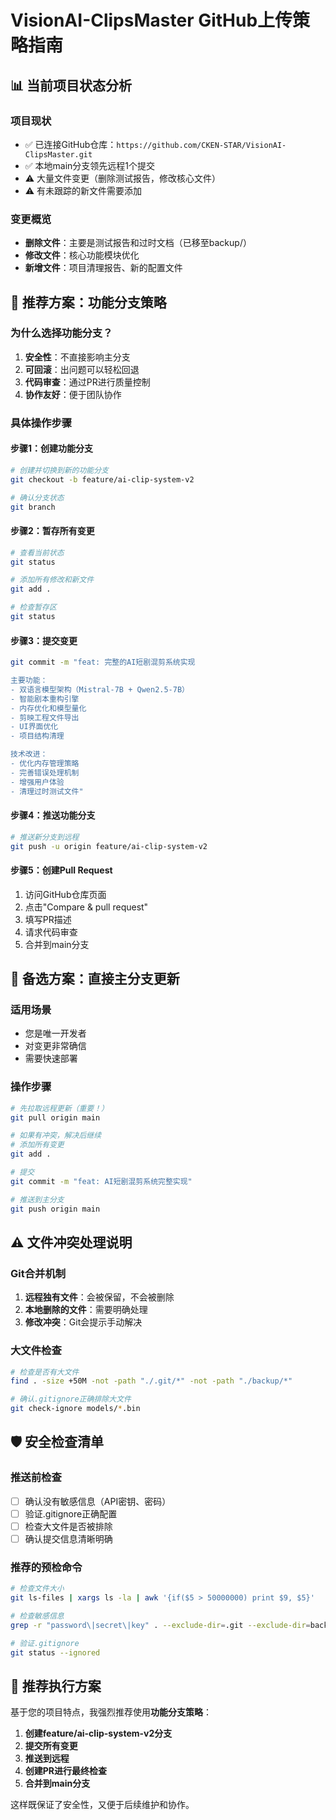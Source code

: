 # VisionAI-ClipsMaster GitHub上传策略指南

## 📊 当前项目状态分析

### 项目现状
- ✅ 已连接GitHub仓库：`https://github.com/CKEN-STAR/VisionAI-ClipsMaster.git`
- ✅ 本地main分支领先远程1个提交
- ⚠️ 大量文件变更（删除测试报告，修改核心文件）
- ⚠️ 有未跟踪的新文件需要添加

### 变更概览
- **删除文件**：主要是测试报告和过时文档（已移至backup/）
- **修改文件**：核心功能模块优化
- **新增文件**：项目清理报告、新的配置文件

## 🎯 推荐方案：功能分支策略

### 为什么选择功能分支？
1. **安全性**：不直接影响主分支
2. **可回滚**：出问题可以轻松回退
3. **代码审查**：通过PR进行质量控制
4. **协作友好**：便于团队协作

### 具体操作步骤

#### 步骤1：创建功能分支
```bash
# 创建并切换到新的功能分支
git checkout -b feature/ai-clip-system-v2

# 确认分支状态
git branch
```

#### 步骤2：暂存所有变更
```bash
# 查看当前状态
git status

# 添加所有修改和新文件
git add .

# 检查暂存区
git status
```

#### 步骤3：提交变更
```bash
git commit -m "feat: 完整的AI短剧混剪系统实现

主要功能：
- 双语言模型架构（Mistral-7B + Qwen2.5-7B）
- 智能剧本重构引擎
- 内存优化和模型量化
- 剪映工程文件导出
- UI界面优化
- 项目结构清理

技术改进：
- 优化内存管理策略
- 完善错误处理机制
- 增强用户体验
- 清理过时测试文件"
```

#### 步骤4：推送功能分支
```bash
# 推送新分支到远程
git push -u origin feature/ai-clip-system-v2
```

#### 步骤5：创建Pull Request
1. 访问GitHub仓库页面
2. 点击"Compare & pull request"
3. 填写PR描述
4. 请求代码审查
5. 合并到main分支

## 🔄 备选方案：直接主分支更新

### 适用场景
- 您是唯一开发者
- 对变更非常确信
- 需要快速部署

### 操作步骤
```bash
# 先拉取远程更新（重要！）
git pull origin main

# 如果有冲突，解决后继续
# 添加所有变更
git add .

# 提交
git commit -m "feat: AI短剧混剪系统完整实现"

# 推送到主分支
git push origin main
```

## ⚠️ 文件冲突处理说明

### Git合并机制
1. **远程独有文件**：会被保留，不会被删除
2. **本地删除的文件**：需要明确处理
3. **修改冲突**：Git会提示手动解决

### 大文件检查
```bash
# 检查是否有大文件
find . -size +50M -not -path "./.git/*" -not -path "./backup/*"

# 确认.gitignore正确排除大文件
git check-ignore models/*.bin
```

## 🛡️ 安全检查清单

### 推送前检查
- [ ] 确认没有敏感信息（API密钥、密码）
- [ ] 验证.gitignore正确配置
- [ ] 检查大文件是否被排除
- [ ] 确认提交信息清晰明确

### 推荐的预检命令
```bash
# 检查文件大小
git ls-files | xargs ls -la | awk '{if($5 > 50000000) print $9, $5}'

# 检查敏感信息
grep -r "password\|secret\|key" . --exclude-dir=.git --exclude-dir=backup

# 验证.gitignore
git status --ignored
```

## 🚀 推荐执行方案

基于您的项目特点，我强烈推荐使用**功能分支策略**：

1. **创建feature/ai-clip-system-v2分支**
2. **提交所有变更**
3. **推送到远程**
4. **创建PR进行最终检查**
5. **合并到main分支**

这样既保证了安全性，又便于后续维护和协作。
